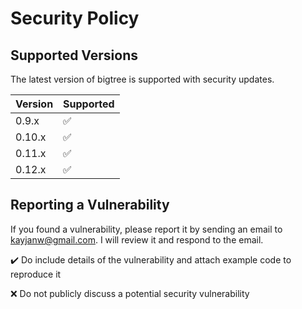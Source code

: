 # Security Policy

## Supported Versions

The latest version of bigtree is supported with security updates.

| Version | Supported          |
|---------| ------------------ |
| 0.9.x   | :white_check_mark: |
| 0.10.x  | :white_check_mark: |
| 0.11.x  | :white_check_mark: |
| 0.12.x  | :white_check_mark: |


## Reporting a Vulnerability

If you found a vulnerability, please report it by sending an email to kayjanw@gmail.com. I will review it and respond to the email.

:heavy_check_mark: Do include details of the vulnerability and attach example code to reproduce it

:x: Do not publicly discuss a potential security vulnerability
